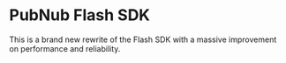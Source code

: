 # PubNub Flash SDK

This is a brand new rewrite of the Flash SDK with 
a massive improvement on performance and reliability.
